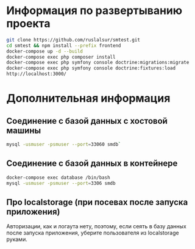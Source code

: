 # Информация по развертыванию проекта

```bash
git clone https://github.com/ruslalsur/smtest.git
cd smtest && npm install --prefix frontend
docker-compose up -d --build
docker-compose exec php composer install
docker-compose exec php symfony console doctrine:migrations:migrate
docker-compose exec php symfony console doctrine:fixtures:load
http://localhost:3000/
```

# Дополнительная информация

## Соединение с базой данных с хостовой машины

```bash
mysql -usmuser -psmuser --port=33060 smdb`
```

## Соединение с базой данных в контейнере

```bash
docker-compose exec database /bin/bash
mysql -usmuser -psmuser --port=3306 smdb
```

## Про localstorage (при посевах после запуска приложения)

Авторизации, как и логаута нету, поэтому, если сеять в базу данных после запуска приложения, уберите пользователя из localstorage руками.
